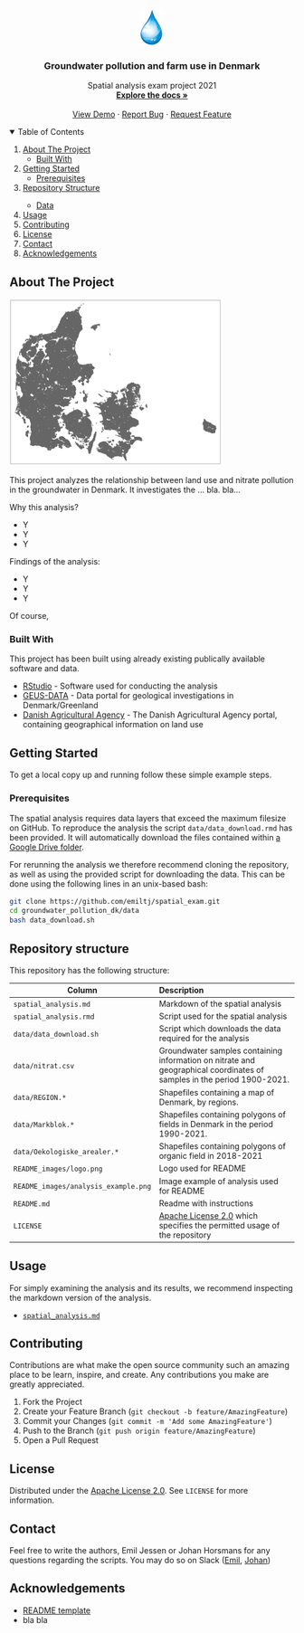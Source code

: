 
<!-- PROJECT LOGO -->
<br />
<p align="center">
  <a href="https://github.com/emiltj/groundwater_pollution_dk">
    <img src="logo.png" alt="Logo" width="40" height="65">
  </a>

  <h3 align="center">Groundwater pollution and farm use in Denmark</h3>

  <p align="center">
    Spatial analysis exam project 2021
    <br />
    <a href="https://github.com/emiltj/groundwater_pollution_dk"><strong>Explore the docs »</strong></a>
    <br />
    <br />
    <a href="https://github.com/emiltj/groundwater_pollution_dk">View Demo</a>
    ·
    <a href="https://github.com/emiltj/groundwater_pollution_dk/issues">Report Bug</a>
    ·
    <a href="https://github.com/emiltj/groundwater_pollution_dk/issues">Request Feature</a>
  </p>
</p>


<!-- TABLE OF CONTENTS -->
<details open="open">
  <summary>Table of Contents</summary>
  <ol>
    <li>
      <a href="#about-the-project">About The Project</a>
      <ul>
        <li><a href="#built-with">Built With</a></li>
      </ul>
    </li>
    <li>
      <a href="#getting-started">Getting Started</a>
      <ul>
        <li><a href="#prerequisites">Prerequisites</a></li>
      </ul>
    </li>
    <li><a href="#repository-structure">Repository Structure</a></li>
      <ul>
        <li><a href="#Data">Data</a></li>
      </ul>
    <li><a href="#usage">Usage</a></li>
    <li><a href="#contributing">Contributing</a></li>
    <li><a href="#license">License</a></li>
    <li><a href="#contact">Contact</a></li>
    <li><a href="#acknowledgements">Acknowledgements</a></li>
  </ol>
</details>


<!-- ABOUT THE PROJECT -->
## About The Project

<img src="analysis_example.png" alt="Logo" width="375" height="295">

This project analyzes the relationship between land use and nitrate pollution in the groundwater in Denmark. It investigates the ... bla. bla...

Why this analysis?
* Y
* Y
* Y

Findings of the analysis:
* Y
* Y
* Y

Of course,

### Built With

This project has been built using already existing publically available software and data. 
* [RStudio](https://www.rstudio.com/) - Software used for conducting the analysis
* [GEUS-DATA](https://www.geus.dk/) - Data portal for geological investigations in Denmark/Greenland
* [Danish Agricultural Agency](https://lbst.dk/landbrug/kort-og-markblokke/) - The Danish Agricultural Agency portal, containing geographical information on land use 


<!-- GETTING STARTED -->
## Getting Started

To get a local copy up and running follow these simple example steps.

### Prerequisites

The spatial analysis requires data layers that exceed the maximum filesize on GitHub. To reproduce the analysis the script ```data/data_download.rmd``` has been provided. It will automatically download the files contained within [a Google Drive folder](https://drive.google.com/drive/folders/1ZbnRr2CnVcMm0M2-v3AN7aOMlW5HMXfT?usp=sharing). 

For rerunning the analysis we therefore recommend cloning the repository, as well as using the provided script for downloading the data.
This can be done using the following lines in an unix-based bash:

```bash
git clone https://github.com/emiltj/spatial_exam.git
cd groundwater_pollution_dk/data
bash data_download.sh
```


<!-- REPOSITORY STRUCTURE -->
## Repository structure
This repository has the following structure:

| Column | Description|
|--------|:-----------|
```spatial_analysis.md```| Markdown of the spatial analysis
```spatial_analysis.rmd```| Script used for the spatial analysis
```data/data_download.sh``` | Script which downloads the data required for the analysis
```data/nitrat.csv```| Groundwater samples containing information on nitrate and geographical coordinates of samples in the period 1900-2021.
```data/REGION.*```| Shapefiles containing a map of Denmark, by regions.
```data/Markblok.*```| Shapefiles containing polygons of fields in Denmark in the period 1990-2021.
```data/Oekologiske_arealer.*```| Shapefiles containing polygons of organic field in 2018-2021
```README_images/logo.png```| Logo used for README
```README_images/analysis_example.png```| Image example of analysis used for README
```README.md``` | Readme with instructions
```LICENSE``` | [Apache License 2.0](https://www.apache.org/licenses/LICENSE-2.0) which specifies the permitted usage of the repository


<!-- USAGE EXAMPLES -->
## Usage

For simply examining the analysis and its results, we recommend inspecting the markdown version of the analysis.
* <a href="groundwater_pollution_dk.md">```spatial_analysis.md```</a>


<!-- CONTRIBUTING -->
## Contributing

Contributions are what make the open source community such an amazing place to be learn, inspire, and create. Any contributions you make are greatly appreciated.

1. Fork the Project
2. Create your Feature Branch (`git checkout -b feature/AmazingFeature`)
3. Commit your Changes (`git commit -m 'Add some AmazingFeature'`)
4. Push to the Branch (`git push origin feature/AmazingFeature`)
5. Open a Pull Request


<!-- LICENSE -->
## License
Distributed under the [Apache License 2.0](https://www.apache.org/licenses/LICENSE-2.0). See ```LICENSE``` for more information.


<!-- CONTACT -->
## Contact

Feel free to write the authors, Emil Jessen or Johan Horsmans for any questions regarding the scripts.
You may do so on Slack ([Emil](https://app.slack.com/client/T01908QBS9X/D01A1LFRDE0), [Johan](google.dk))


<!-- ACKNOWLEDGEMENTS -->
## Acknowledgements
* [README template](https://github.com/othneildrew/Best-README-Template)
* bla bla
